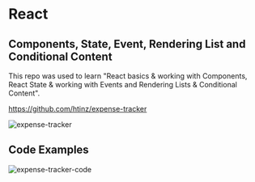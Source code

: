 # React

## Components, State, Event, Rendering List and Conditional Content

This repo was used to learn "React basics & working with Components, React State & working with Events and Rendering Lists & Conditional Content".

https://github.com/htinz/expense-tracker

![expense-tracker](https://user-images.githubusercontent.com/106032566/171224101-7f0b8e31-53b9-4826-82a4-0b7e8a8427a7.png)

## Code Examples

![expense-tracker-code](https://user-images.githubusercontent.com/106032566/171228118-afa6d3d1-d7b6-4c78-ac04-9a351f3d912a.png)
